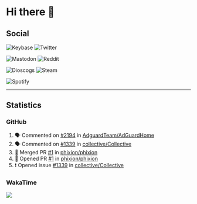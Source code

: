 # Hi there 🖖

## Social

![Keybase](https://img.shields.io/keybase/pgp/phixion_?color=blue&label=keybase&logo=keybase&logoColor=white&style=flat-square)
![Twitter](https://img.shields.io/twitter/follow/ridelore?&label=twitter%20%40ridelore&color=blue&logo=twitter&logoColor=white&style=flat-square)

![Mastodon](https://img.shields.io/mastodon/follow/49105?color=blue&domain=https%3A%2F%2Fnoc.social&label=mastodon%20%40phixion&logo=mastodon&logoColor=white&style=flat-square) ![Reddit](https://img.shields.io/reddit/user-karma/combined/pheexx?color=blue&label=u%2Fpheexx&logo=reddit&logoColor=white&style=flat-square)

![Dioscogs](https://img.shields.io/static/v1?style=flat-square&message=ridelore&color=blue&logo=discogs&logoColor=white&label=discogs)
![Steam](https://img.shields.io/static/v1?style=flat-square&message=phixion_&color=blue&logo=steam&logoColor=white&label=steam)

![Spotify](https://spotify-recently-played-readme.vercel.app/api?user=ridelore)

---

## Statistics

### GitHub

<!--
for https://github.com/phixion/phixion/blob/main/.github/workflows/activity.yml
-->
<!--START_SECTION:activity-->
1. 🗣 Commented on [#2194](https://github.com/AdguardTeam/AdGuardHome/issues/2194) in [AdguardTeam/AdGuardHome](https://github.com/AdguardTeam/AdGuardHome)
2. 🗣 Commented on [#1339](https://github.com/collective/Collective/issues/1339) in [collective/Collective](https://github.com/collective/Collective)
3. 🎉 Merged PR [#1](https://github.com/phixion/phixion/pull/1) in [phixion/phixion](https://github.com/phixion/phixion)
4. 💪 Opened PR [#1](https://github.com/phixion/phixion/pull/1) in [phixion/phixion](https://github.com/phixion/phixion)
5. ❗️ Opened issue [#1339](https://github.com/collective/Collective/issues/1339) in [collective/Collective](https://github.com/collective/Collective)
<!--END_SECTION:activity-->

### WakaTime

<!--
for https://github.com/phixion/phixion/blob/main/.github/workflows/waka.yml
-->
<!--START_SECTION:waka-->
<!--END_SECTION:waka-->

![](https://hit.yhype.me/github/profile?user_id=13013670)
